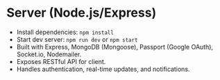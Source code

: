# Server (Node.js/Express)

- Install dependencies: `npm install`
- Start dev server: `npm run dev` or `npm start`
- Built with Express, MongoDB (Mongoose), Passport (Google OAuth), Socket.io, Nodemailer.
- Exposes RESTful API for client.
- Handles authentication, real-time updates, and notifications.

